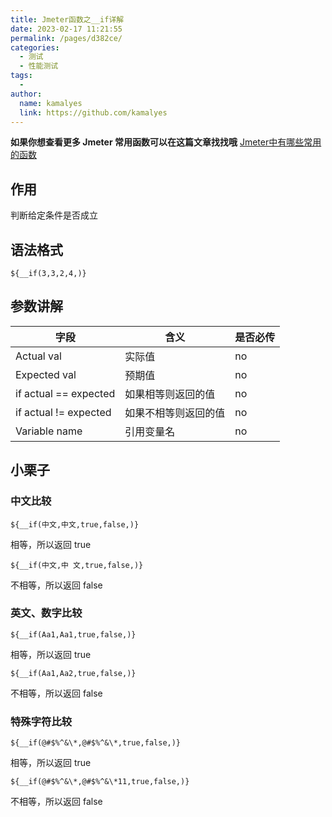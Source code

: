 ```yaml
---
title: Jmeter函数之__if详解
date: 2023-02-17 11:21:55
permalink: /pages/d382ce/
categories:
  - 测试
  - 性能测试
tags:
  - 
author: 
  name: kamalyes
  link: https://github.com/kamalyes
---
```

**如果你想查看更多 Jmeter 常用函数可以在这篇文章找找哦**
[Jmeter中有哪些常用的函数](./01.Jmeter中有哪些常用的函数.md)

作用
--

判断给定条件是否成立

语法格式
----

```
${__if(3,3,2,4,)}
```

参数讲解
----

| 字段 | 含义 | 是否必传 |
| --- | --- | --- |
| Actual val | 实际值 | no |
| Expected val | 预期值 | no |
| if actual == expected | 如果相等则返回的值 | no |
| if actual != expected | 如果不相等则返回的值 | no |
| Variable name | 引用变量名 | no |

小栗子
---

### 中文比较

```
${__if(中文,中文,true,false,)}
```

相等，所以返回 true

```
${__if(中文,中 文,true,false,)}
```

不相等，所以返回 false

### 英文、数字比较

```
${__if(Aa1,Aa1,true,false,)}
```

相等，所以返回 true

```
${__if(Aa1,Aa2,true,false,)}
```

不相等，所以返回 false

### 特殊字符比较

```
${__if(@#$%^&\*,@#$%^&\*,true,false,)}
```

相等，所以返回 true

```
${__if(@#$%^&\*,@#$%^&\*11,true,false,)}
```

不相等，所以返回 false
